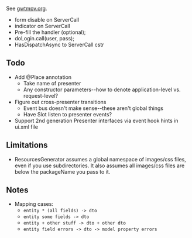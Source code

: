 
See [gwtmpv.org](http://www.gwtmpv.org).

* form disable on ServerCall
* indicator on ServerCall
* Pre-fill the handler (optional);
* doLogin.call(user, pass);
* HasDispatchAsync to ServerCall cstr

Todo
----

* Add @Place annotation
  * Take name of presenter
  * Any constructor parameters--how to denote application-level vs. request-level?
* Figure out cross-presenter transitions
  * Event bus doesn't make sense--these aren't global things
  * Have Slot listen to presenter events?
* Support 2nd generation Presenter interfaces via event hook hints in ui.xml file

Limitations
-----------

* ResourcesGenerator assumes a global namespace of images/css files, even if you use subdirectories. It also assumes all images/css files are below the packageName you pass to it.

Notes
-----

* Mapping cases:
  * `entity * (all fields) -> dto`
  * `entity some fields -> dto`
  * `entity + other stuff -> dto + other dto`
  * `entity field errors -> dto -> model property errors`

